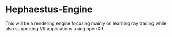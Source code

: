 # Hephaestus-Engine
This will be a rendering engine focusing mainly on learning ray tracing while also supporting VR applications using openXR
